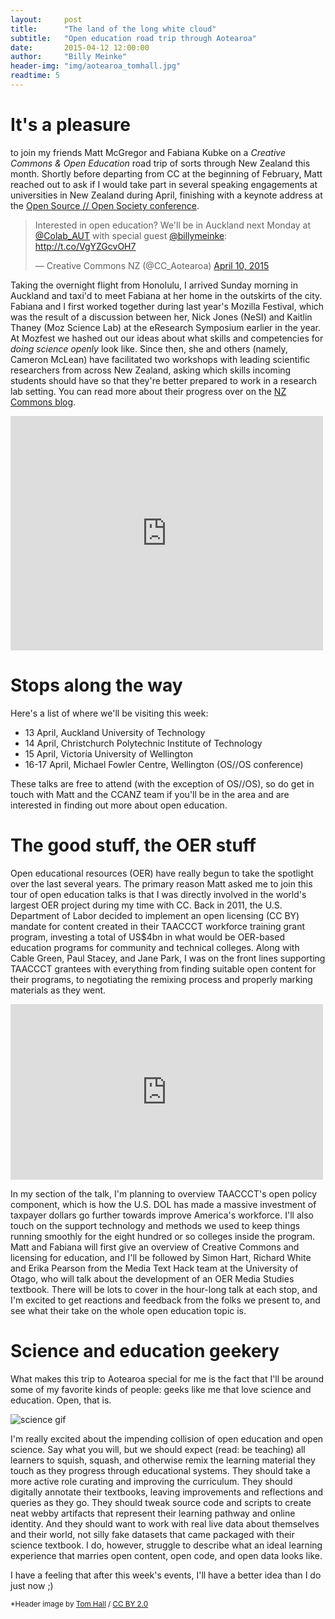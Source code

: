 ```yaml
---
layout:     post
title:      "The land of the long white cloud"
subtitle:   "Open education road trip through Aotearoa"
date:       2015-04-12 12:00:00
author:     "Billy Meinke"
header-img: "img/aotearoa_tomhall.jpg"
readtime: 5
---
```


# It's a pleasure
to join my friends Matt McGregor and Fabiana Kubke on a *Creative Commons & Open Education* road trip of sorts through New Zealand this month. Shortly before departing from CC at the beginning of February, Matt reached out to ask if I would take part in several speaking engagements at universities in New Zealand during April, finishing with a keynote address at the [Open Source // Open Society conference](http://www.opensourceopensociety.com).

<blockquote class="twitter-tweet" data-cards="hidden" lang="en"><p>Interested in open education? We&#39;ll be in Auckland next Monday at <a href="https://twitter.com/Colab_AUT">@Colab_AUT</a> with special guest <a href="https://twitter.com/billymeinke">@billymeinke</a>: <a href="http://t.co/VgYZGcvOH7">http://t.co/VgYZGcvOH7</a></p>&mdash; Creative Commons NZ (@CC_Aotearoa) <a href="https://twitter.com/CC_Aotearoa/status/586349663055282176">April 10, 2015</a></blockquote>
<script async src="//platform.twitter.com/widgets.js" charset="utf-8"></script>

Taking the overnight flight from Honolulu, I arrived Sunday morning in Auckland and taxi'd to meet Fabiana at her home in the outskirts of the city. Fabiana and I first worked together during last year's Mozilla Festival, which was the result of a discussion between her, Nick Jones (NeSI) and Kaitlin Thaney (Moz Science Lab) at the eResearch Symposium earlier in the year. At Mozfest we hashed out our ideas about what skills and competencies for *doing science openly* look like. Since then, she and others (namely, Cameron McLean) have facilitated two workshops with leading scientific researchers from across New Zealand, asking which skills incoming students should have so that they're better prepared to work in a research lab setting. You can read more about their progress over on the [NZ Commons blog](http://nzcommons.org.nz/project/teaching-reproducible-open-collaborative-science/).

<iframe src="https://www.flickr.com/photos/67338640@N04/15106864024/player/" width="500" height="375" frameborder="0" allowfullscreen webkitallowfullscreen mozallowfullscreen oallowfullscreen msallowfullscreen></iframe>

# Stops along the way

Here's a list of where we'll be visiting this week:

* 13 April, Auckland University of Technology
* 14 April, Christchurch Polytechnic Institute of Technology
* 15 April, Victoria University of Wellington
* 16-17 April, Michael Fowler Centre, Wellington (OS//OS conference)

These talks are free to attend (with the exception of OS//OS), so do get in touch with Matt and the CCANZ team if you'll be in the area and are interested in finding out more about open education.

# The good stuff, the OER stuff

Open educational resources (OER) have really begun to take the spotlight over the last several years. The primary reason Matt asked me to join this tour of open education talks is that I was directly involved in the world's largest OER project during my time with CC. Back in 2011, the U.S. Department of Labor decided to implement an open licensing (CC BY) mandate for content created in their TAACCCT workforce training grant program, investing a total of US$4bn in what would be OER-based education programs for community and technical colleges. Along with Cable Green, Paul Stacey, and Jane Park, I was on the front lines supporting TAACCCT grantees with everything from finding suitable open content for their programs, to negotiating the remixing process and properly marking materials as they went.

<iframe src="https://www.flickr.com/photos/67338640@N04/14243489960/in/set-72157645192186904/player/" width="500" height="281" frameborder="0" allowfullscreen webkitallowfullscreen mozallowfullscreen oallowfullscreen msallowfullscreen></iframe>

In my section of the talk, I'm planning to overview TAACCCT's open policy component, which is how the U.S. DOL has made a massive investment of taxpayer dollars go further towards improve America's workforce. I'll also touch on the support technology and methods we used to keep things running smoothly for the eight hundred or so colleges inside the program. Matt and Fabiana will first give an overview of Creative Commons and licensing for education, and I'll be followed by Simon Hart, Richard White and Erika Pearson from the Media Text Hack team at the University of Otago, who will talk about the development of an OER Media Studies textbook. There will be lots to cover in the hour-long talk at each stop, and I'm excited to get reactions and feedback from the folks we present to, and see what their take on the whole open education topic is.

# Science and education geekery

What makes this trip to Aotearoa special for me is the fact that I'll be around some of my favorite kinds of people: geeks like me that love science and education. Open, that is.

![science gif](http://blogs.discovermagazine.com/but-not-simpler/wp-content/blogs.dir/27/files/2014/03/U0ahebE.gif)

I'm really excited about the impending collision of open education and open science. Say what you will, but we should expect (read: be teaching) all learners to squish, squash, and otherwise remix the learning material they touch as they progress through educational systems. They should take a more active role curating and improving the curriculum. They should digitally annotate their textbooks, leaving improvements and reflections and queries as they go. They should tweak source code and scripts to create neat webby artifacts that represent their learning pathway and online identity. And they should want to work with real live data about themselves and their world, not silly fake datasets that came packaged with their science textbook. I do, however, struggle to describe what an ideal learning experience that marries open content, open code, and open data looks like.

I have a feeling that after this week's events, I'll have a better idea than I do just now ;)


<small>*Header image by [Tom Hall](https://flic.kr/p/p6uRF6) / [CC BY 2.0](https://creativecommons.org/licenses/by/2.0/)</small>

